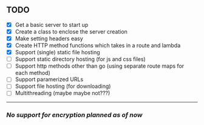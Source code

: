 ## TODO
- [x] Get a basic server to start up
- [x] Create a class to enclose the server creation
- [x] Make setting headers easy
- [x] Create HTTP method functions which takes in a route and lambda
- [x] Support (single) static file hosting
- [ ] Support static directory hosting (for js and css files)
- [ ] Support http methods other than go (using separate route maps for each method)
- [ ] Support paramerized URLs
- [ ] Support file hosting (for downloading)
- [ ] Multithreading (maybe maybe not???)
---
### *No support for encryption planned as of now*
